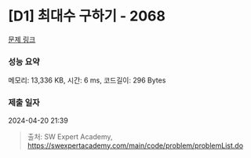 # [D1] 최대수 구하기 - 2068 

[문제 링크](https://swexpertacademy.com/main/code/problem/problemDetail.do?contestProbId=AV5QQhbqA4QDFAUq) 

### 성능 요약

메모리: 13,336 KB, 시간: 6 ms, 코드길이: 296 Bytes

### 제출 일자

2024-04-20 21:39



> 출처: SW Expert Academy, https://swexpertacademy.com/main/code/problem/problemList.do